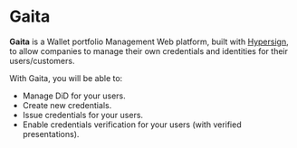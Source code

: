 # Gaita

**Gaita** is a Wallet portfolio Management Web platform, built with [Hypersign](https://docs.hypersign.id/), to allow companies to manage their own credentials and identities for their users/customers.

With Gaita, you will be able to:
- Manage DiD for your users.
- Create new credentials.
- Issue credentials for your users.
- Enable credentials verification for your users (with verified presentations).

